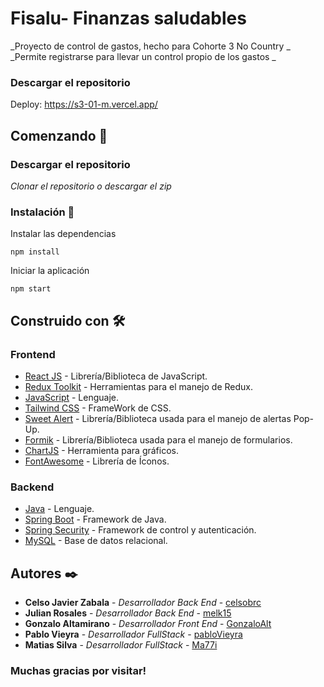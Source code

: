 # Fisalu- Finanzas saludables

_Proyecto de control de gastos, hecho para Cohorte 3 No Country _
_Permite registrarse para llevar un control propio de los gastos _

### Descargar el repositorio
Deploy: https://s3-01-m.vercel.app/

## Comenzando 🚀

### Descargar el repositorio

_Clonar el repositorio o descargar el zip_

### Instalación 🔧

Instalar las dependencias

```
npm install
```

Iniciar la aplicación

```
npm start
```

## Construido con 🛠️

### Frontend
- [React JS](https://es.reactjs.org/) - Librería/Biblioteca de JavaScript.
- [Redux Toolkit](https://redux-toolkit.js.org/) - Herramientas para el manejo de Redux.
- [JavaScript](https://developer.mozilla.org/es/docs/Web/JavaScript) - Lenguaje.
- [Tailwind CSS](https://tailwindcss.com/) - FrameWork de CSS.
- [Sweet Alert](https://sweetalert2.github.io/) - Librería/Biblioteca usada para el manejo de alertas Pop-Up.
- [Formik](https://formik.org/) - Librería/Biblioteca usada para el manejo de formularios.
- [ChartJS](https://www.chartjs.org/) - Herramienta para gráficos.
- [FontAwesome](https://fontawesome.com/) - Librería de Íconos.

### Backend
- [Java](https://www.java.com/es/) - Lenguaje.
- [Spring Boot](https://spring.io/) - Framework de Java.
- [Spring Security](https://spring.io/projects/spring-security) - Framework de control y autenticación.
- [MySQL](https://www.mysql.com/) - Base de datos relacional.


## Autores ✒️

- **Celso Javier Zabala** - _Desarrollador Back End_ - [celsobrc](https://github.com/celsobrc)
- **Julian Rosales** - _Desarrollador Back End_ - [melk15](https://github.com/melk15)
- **Gonzalo Altamirano** - _Desarrollador Front End_ - [GonzaloAlt](https://github.com/GonzaloAlt/)
- **Pablo Vieyra** - _Desarrollador FullStack_ - [pabloVieyra](https://github.com/pabloVieyra)
- **Matias Silva** - _Desarrollador FullStack_ - [Ma77i](https://github.com/Ma77i)

### Muchas gracias por visitar!

```

```
